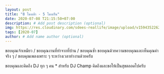```yaml
---
layout: post
title: "8 โมงเช้า - 5 โมงเย็น"
date: 2020-07-08 T21:15:50+07:00
description: # Add post description (optional)
img: https://res.cloudinary.com/sdees-reallife/image/upload/v1594352262/IMG_20200709_123846.jpg # Add image post (optional)
tags: [2020-07]
author: # Add name author (optional)
---
```

ขอบคุณเจ้าเหมียว / ขอบคุณงานที่ทำจากที่บ้าน / ขอบคุณซ้ำ ขอบคุณด้วยความขอบคุณและเห็นคุณค่าจริง ๆ / ขอบคุณเพลงเพราะ ๆ ระหว่างเวลาทำงานด้วยครับ

<i class="fa fa-child" style="color:plum"></i>

ขอบคุณและคิดถึง DJ ทุก ๆ คน * สำหรับ DJ Champ คิดถึงและขอให้เป็นสุขตลอดไปครับ
